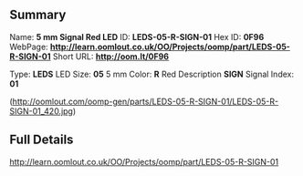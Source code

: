 

 ## Summary
Name: __5 mm Signal Red LED__
ID: __LEDS-05-R-SIGN-01__
Hex ID: __0F96__
WebPage: __http://learn.oomlout.co.uk/OO/Projects/oomp/part/LEDS-05-R-SIGN-01__
Short URL: __http://oom.lt/0F96__

Type: __LEDS__ LED 
Size: __05__ 5 mm 
Color: __R__ Red 
Description __SIGN__ Signal 
Index: __01__


(http://oomlout.com/oomp-gen/parts/LEDS-05-R-SIGN-01/LEDS-05-R-SIGN-01_420.jpg)


 ## Full Details
 http://learn.oomlout.co.uk/OO/Projects/oomp/part/LEDS-05-R-SIGN-01














